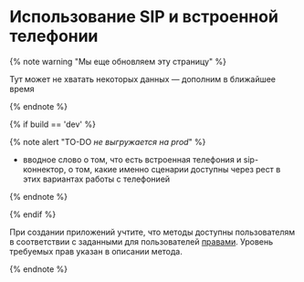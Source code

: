 # Использование SIP и встроенной телефонии

{% note warning "Мы еще обновляем эту страницу" %}

Тут может не хватать некоторых данных — дополним в ближайшее время

{% endnote %}

{% if build == 'dev' %}

{% note alert "TO-DO _не выгружается на prod_" %}

- вводное слово о том, что есть встроенная телефония и sip-коннектор, о том, какие именно сценарии доступны через рест в этих вариантах работы с телефонией

{% endnote %}

{% endif %}

При создании приложений учтите, что методы доступны пользователям в соответствии с заданными для пользователей [правами](https://helpdesk.bitrix24.ru/open/18177766/). Уровень требуемых прав указан в описании метода.

{% endnote %}
